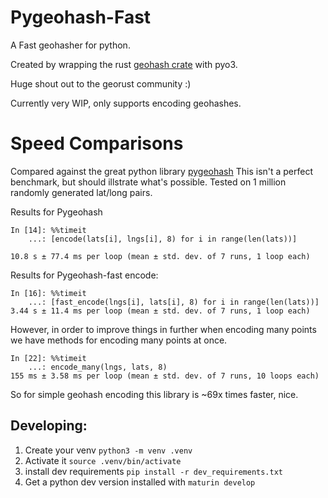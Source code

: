 # Pygeohash-Fast

A Fast geohasher for python.

Created by wrapping the rust [geohash crate](https://docs.rs/crate/geohash/latest) with pyo3.

Huge shout out to the georust community :)

Currently very WIP, only supports encoding geohashes.

# Speed Comparisons
Compared against the great python library [pygeohash](https://github.com/wdm0006/pygeohash/blob/master/pygeohash/geohash.py)
This isn't a perfect benchmark, but should illstrate what's possible.
Tested on 1 million randomly generated lat/long pairs.

Results for Pygeohash
```
In [14]: %%timeit
    ...: [encode(lats[i], lngs[i], 8) for i in range(len(lats))]

10.8 s ± 77.4 ms per loop (mean ± std. dev. of 7 runs, 1 loop each)
```

Results for Pygeohash-fast encode:
```
In [16]: %%timeit
    ...: [fast_encode(lngs[i], lats[i], 8) for i in range(len(lats))]
3.44 s ± 11.4 ms per loop (mean ± std. dev. of 7 runs, 1 loop each)
```

However, in order to improve things in further when encoding many points we have methods for encoding many points at once.
```
In [22]: %%timeit
    ...: encode_many(lngs, lats, 8)
155 ms ± 3.58 ms per loop (mean ± std. dev. of 7 runs, 10 loops each)
```

So for simple geohash encoding this library is ~69x times faster, nice.

## Developing:
1. Create your venv `python3 -m venv .venv`
2. Activate it `source .venv/bin/activate`
3. install dev requirements `pip install -r dev_requirements.txt`
4. Get a python dev version installed with `maturin develop`